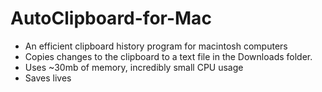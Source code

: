 # AutoClipboard-for-Mac
* An efficient clipboard history program for macintosh computers
* Copies changes to the clipboard to a text file in the Downloads folder.
* Uses ~30mb of memory, incredibly small CPU usage
* Saves lives
